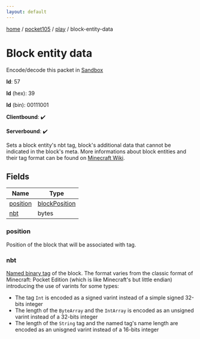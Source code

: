 ```yaml
---
layout: default
---
```


[home](/)  /  [pocket105](/protocol/pocket105)  /  [play](/protocol/pocket105/play)  /  block-entity-data

# Block entity data

Encode/decode this packet in [Sandbox](../../../sandbox/pocket105#Play.BlockEntityData)

**Id**: 57

**Id** (hex): 39

**Id** (bin): 00111001

**Clientbound**: ✔️

**Serverbound**: ✔️

Sets a block entity's nbt tag, block's additional data that cannot be indicated in the block's meta. More informations about block entities and their tag format can be found on [Minecraft Wiki](http://minecraft.gamepedia.com/Block_entity).

## Fields

Name | Type
---|---
[position](#position) | [blockPosition](/protocol/pocket105/types/block-position)
[nbt](#nbt) | bytes

### position

Position of the block that will be associated with tag.

### nbt

[Named binary tag](http://minecraft.gamepedia.com/NBT_format) of the block. The format varies from the classic format of Minecraft: Pocket Edition (which is like Minecraft's but little endian) introducing the use of varints for some types:
+ The tag `Int` is encoded as a signed varint instead of a simple signed 32-bits integer
+ The length of the `ByteArray` and the `IntArray` is encoded as an unsigned varint instead of a 32-bits integer
+ The length of the `String` tag and the named tag's name length are encoded as an unisgned varint instead of a 16-bits integer

